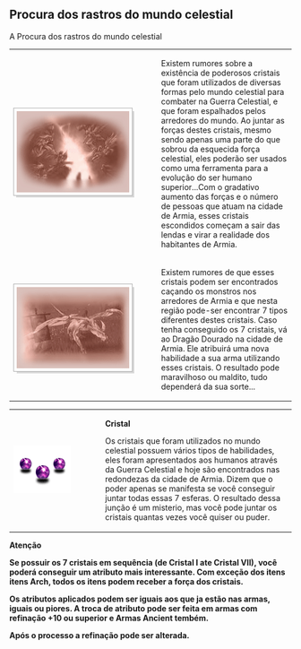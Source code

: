 ## Procura dos rastros do mundo celestial

<html>
  <head>
    <meta charset="utf-8" />
    <meta name="viewport" content="width=device-width" />
  </head>
  <body>
<p>A Procura dos rastros do mundo celestial</p>
<table border="0" cellpadding="0" cellspacing="0">
	<tr>						
		<td width="250px"><img src="./Quests-Especiais-files/Procura-dos-rastros-files/wyd_img_procura-dos-rastros-1.gif"></td>
		<td><p>Existem rumores sobre a existência de poderosos cristais que foram utilizados de diversas formas pelo mundo celestial para combater na Guerra Celestial, e que foram espalhados pelos arredores do mundo. Ao juntar as forças destes cristais, mesmo sendo apenas uma parte do que sobrou da esquecida força celestial, eles poderão ser usados como uma ferramenta para a evolução do ser humano superior...Com o gradativo aumento das forças e o número de pessoas que atuam na cidade de Armia, esses cristais escondidos começam a sair das lendas e virar a realidade dos habitantes de Armia.</p></td>
	</tr>
	<tr>						
		<td><img src="./Quests-Especiais-files/Procura-dos-rastros-files/wyd_img_procura-dos-rastros-2.gif"></td>
		<td><p>Existem rumores de que esses cristais podem ser encontrados caçando os monstros nos arredores de Armia e que nesta região pode-ser encontrar 7 tipos diferentes destes cristais. Caso tenha conseguido os 7 cristais, vá ao Dragão Dourado na cidade de Armia. Ele atribuirá uma nova habilidade a sua arma utilizando esses cristais. O resultado pode maravilhoso ou maldito, tudo dependerá da sua sorte...</p></td>	
	</tr>
</table>
<table border="0" cellpadding="0" cellspacing="0">
	<tr>
		<td width="150px"><img src="./Quests-Especiais-files/Procura-dos-rastros-files/wyd_img_procura-dos-rastros-3.gif"></td>
		<td><p><strong>Cristal</strong></p>
			<p>Os cristais que foram utilizados no mundo celestial possuem vários tipos de habilidades, eles foram apresentados aos humanos através da Guerra Celestial e hoje são encontrados nas redondezas da cidade de Armia. Dizem que o poder apenas se manifesta se você conseguir juntar todas essas 7 esferas. O resultado dessa junção é um misterio, mas você pode juntar os cristais quantas vezes você quiser ou puder.</p></td>
	</tr>
</table>
<p><strong>Atenção<strong></p>
<p>Se possuir os 7 cristais em sequência (de Cristal I ate Cristal VII), você poderá conseguir um atributo mais interessante. Com exceção dos itens itens Arch, todos os itens podem receber a força dos cristais.</p>
<p>Os atributos aplicados podem ser iguais aos que ja estão nas armas, iguais ou piores. A troca de atributo pode ser feita em armas com refinação +10 ou superior e Armas Ancient tembém.</p>
<p>Após o processo a refinação pode ser alterada.</p>
  </body>
</html>
